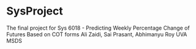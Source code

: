 # SysProject
The final project for Sys 6018 - Predicting Weekly Percentage Change of Futures Based on COT forms
Ali Zaidi, Sai Prasant, Abhimanyu Roy
UVA MSDS 
